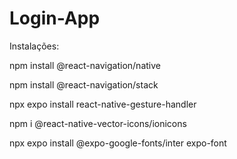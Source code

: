 # Login-App

Instalações:

npm install @react-navigation/native

npm install @react-navigation/stack

npx expo install react-native-gesture-handler

npm i @react-native-vector-icons/ionicons

npx expo install @expo-google-fonts/inter expo-font
